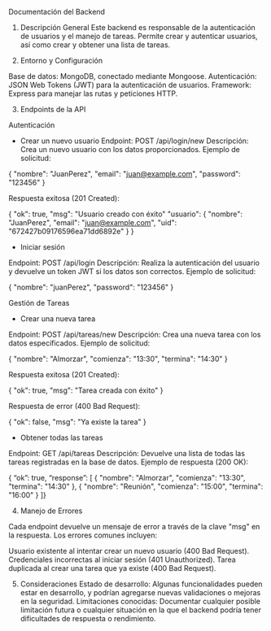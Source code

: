 Documentación del Backend

1. Descripción General
Este backend es responsable de la autenticación de usuarios y el manejo de tareas. Permite crear y autenticar usuarios, así como crear y obtener una lista de tareas.

2. Entorno y Configuración
   
Base de datos: MongoDB, conectado mediante Mongoose.
Autenticación: JSON Web Tokens (JWT) para la autenticación de usuarios.
Framework: Express para manejar las rutas y peticiones HTTP.

3. Endpoints de la API
   
Autenticación

- Crear un nuevo usuario
Endpoint: POST /api/login/new
Descripción: Crea un nuevo usuario con los datos proporcionados.
Ejemplo de solicitud:

{
    "nombre": "JuanPerez",
    "email": "juan@example.com",
    "password": "123456"
}

Respuesta exitosa (201 Created):

{
    "ok": true,
    "msg": "Usuario creado con éxito"
    "usuario": {
        "nombre": "JuanPerez",
        "email": "juan@example.com",
        "uid": "672427b09176596ea71dd6892e"
    }
}

- Iniciar sesión
   
Endpoint: POST /api/login
Descripción: Realiza la autenticación del usuario y devuelve un token JWT si los datos son correctos.
Ejemplo de solicitud:

{
    "nombre": "juanPerez",
    "password": "123456"
}

Gestión de Tareas

- Crear una nueva tarea
   
Endpoint: POST /api/tareas/new
Descripción: Crea una nueva tarea con los datos especificados.
Ejemplo de solicitud:

{
    "nombre": "Almorzar",
    "comienza": "13:30",
    "termina": "14:30"
}

Respuesta exitosa (201 Created):

{
    "ok": true,
    "msg": "Tarea creada con éxito"
}

Respuesta de error (400 Bad Request):

{
    "ok": false,
    "msg": "Ya existe la tarea"
}

- Obtener todas las tareas
   
Endpoint: GET /api/tareas
Descripción: Devuelve una lista de todas las tareas registradas en la base de datos.
Ejemplo de respuesta (200 OK):


{
  “ok”: true,
  “response”: [
    {
        "nombre": "Almorzar",
        "comienza": "13:30",
        "termina": "14:30"
    },
    {
        "nombre": "Reunión",
        "comienza": "15:00",
        "termina": "16:00"
    }
]}

4. Manejo de Errores
   
Cada endpoint devuelve un mensaje de error a través de la clave "msg" en la respuesta. Los errores comunes incluyen:

Usuario existente al intentar crear un nuevo usuario (400 Bad Request).
Credenciales incorrectas al iniciar sesión (401 Unauthorized).
Tarea duplicada al crear una tarea que ya existe (400 Bad Request).

5. Consideraciones
Estado de desarrollo: Algunas funcionalidades pueden estar en desarrollo, y podrían agregarse nuevas validaciones o mejoras en la seguridad.
Limitaciones conocidas: Documentar cualquier posible limitación futura o cualquier situación en la que el backend podría tener dificultades de respuesta o rendimiento.
